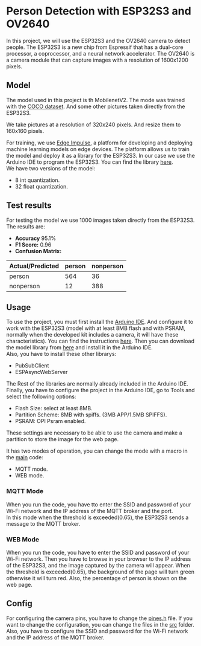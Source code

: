 # Person Detection with ESP32S3 and OV2640

In this project, we will use the ESP32S3 and the OV2640 camera to detect people. The ESP32S3 is a new chip from 
Espressif that has a dual-core processor, a coprocessor, and a neural network accelerator. 
The OV2640 is a camera module that can capture images with a resolution of 1600x1200 pixels.

## Model

The model used in this project is th MobilenetV2. The mode was trained
with the [COCO dataset](https://cocodataset.org/#home). And some other pictures
taken directly from the ESP32S3.

We take pictures at a resolution of 320x240 pixels. And resize them to 160x160 pixels.

For training, we use [Edge Impulse](https://www.edgeimpulse.com/), a platform for developing and deploying
machine learning models on edge devices. The platform allows us to train the model and deploy it as a library
for the ESP32S3. In our case we use the Arduino IDE to program the ESP32S3. You can find the library
[here](model-zoo).  
We have two versions of the model:
* 8 int quantization.
* 32 float quantization.


## Test results

For testing the model we use 1000 images taken directly from the ESP32S3.
The results are:
- **Accuracy**  95.1%
- **F1 Score:** 0.96
- **Confusion Matrix:**

| Actual/Predicted | person | nonperson |
|------------------|--------|-----------|
| person           | 564    | 36        |
| nonperson        | 12     | 388       |




## Usage

To use the project, you must first install the [Arduino IDE](https://www.arduino.cc/en/software). 
And configure it to work with the ESP32S3 (model with at least 8MB flash and with PSRAM, normally when 
the developed kit includes a camera, it will have these characteristics).
You can find the instructions [here](https://www.luisllamas.es/como-programar-esp32-con-el-ide-de-arduino/).
Then you can download the model library from [here](model-zoo) and install it in the Arduino IDE.  
Also, you have to install these other librarys:
* PubSubClient
* ESPAsyncWebServer  

The Rest of the libraries are normally already included in the Arduino IDE.
Finally, you have to configure the project in the Arduino IDE, go to Tools and select the following options:
* Flash Size: select at least 8MB.
* Partition Scheme: 8MB with spiffs. (3MB APP/1.5MB SPIFFS).
* PSRAM: OPI Psram enabled.

These settings are necessary to be able to use the camera and make a partition to store the image
for the web page.
  
It has two modes of operation, you can change the mode with a macro in the [main](main/main.ino) code:
* MQTT mode.
* WEB mode.

### MQTT Mode

When you run the code, you have tto enter the SSID and password of your Wi-Fi network and the
IP address of the MQTT broker and the port.  
In this mode when the threshold is exceeded(0.65), the ESP32S3 sends a message to the MQTT broker.

### WEB Mode

When you run the code, you have to enter the SSID and password of your Wi-Fi network. Then you have to 
browse in your browser to the IP address of the ESP32S3, and the image captured by the camera will appear.
When the threshold is exceeded(0.65), the background of the page will turn green otherwise it will turn red.
Also, the percentage of person is shown on the web page.


## Config

For configuring the camera pins, you have to change the [pines.h](main/pines.h) file.
If you want to change the configuration, you can change the files in the [src](main/src) folder. 
Also, you have to configure the SSID and password for the Wi-Fi network and the IP address of the MQTT broker.



